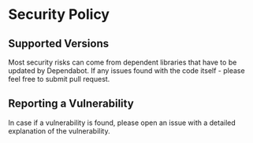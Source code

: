 # Security Policy

## Supported Versions

Most security risks can come from dependent libraries that have to be updated by Dependabot.
If any issues found with the code itself - please feel free to submit pull request.

## Reporting a Vulnerability

In case if a vulnerability is found, please open an issue with a detailed explanation of the vulnerability.